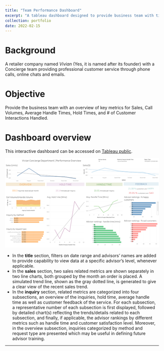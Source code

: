 ```yaml
---
title: "Team Performance Dashboard"
excerpt: "A tableau dashboard designed to provide business team with timely, relevant, and accurate sales and team performance data to support day-to-day business.  <br/><img src='/images/dashboard.png' width=500>"
collection: portfolio
date: 2022-02-15
---
```


 #  Background
A retailer company named *Vivian* (Yes, it is named after its founder) with a Concierge team providing professional customer service through phone calls, online chats and emails.

# Objective
Provide the business team with an overview of key metrics for Sales, Call Volumes, Average Handle Times, Hold Times, and # of Customer Interactions Handled.

# Dashboard overview
This interactive dashboard can be accessed on [Tableau public]((https://public.tableau.com/views/Aritzia_DA_Assesement/Dashboard?:language=en-US&:display_count=n&:origin=viz_share_link)). 

![dashboard](/images/dashboard.png)


- In the **title** section, filters on date range and advisors’ names are added to provide capability to view data at a specific advisor’s level, whenever applicable.
- In the **sales** section, two sales related metrics are shown separately in two line charts, both grouped by the month an order is placed. A simulated trend line, shown as the gray dotted line, is generated to give a clear view of the recent sales trend.
- In the **inquiry** section, related metrics are categorized into four subsections, an overview of the inquiries, hold time, average handle time as well as customer feedback of the service. For each subsection, a representative number of each subsection is first displayed, followed by detailed chart(s) reflecting the trends/details related to each subsection, and finally, if applicable, the advisor rankings by different metrics such as handle time and customer satisfaction level. Moreover, in the overview subsection, inquiries categorized by method and request type are presented which may be useful in defining future advisor training.



_________________

